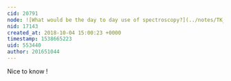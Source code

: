 ```yaml
---
cid: 20791
node: ![What would be the day to day use of spectroscopy?](../notes/TK_Siddharth/09-20-2018/what-would-be-the-day-to-day-use-of-spectroscopy)
nid: 17143
created_at: 2018-10-04 15:00:23 +0000
timestamp: 1538665223
uid: 553440
author: 201651044
---
```


Nice to know !